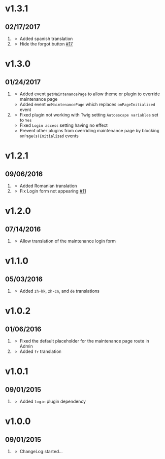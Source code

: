 # v1.3.1
## 02/17/2017

1. [](#new)
    * Added spanish translation
1. [](#bugfix)
    * Hide the forgot button [#17](https://github.com/getgrav/grav-plugin-maintenance/issues/17)

# v1.3.0
## 01/24/2017

1. [](#new)
    * Added event `getMaintenancePage` to allow theme or plugin to override maintenance page
    * Added event `onMaintenancePage` which replaces `onPageInitialized` event
1. [](#bugfix)
    * Fixed plugin not working with Twig setting `Autoescape variables` set to `Yes`
    * Fixed `Login access` setting having no effect
    * Prevent other plugins from overriding maintenance page by blocking `onPage(s)Initialized` events

# v1.2.1
## 09/06/2016

1. [](#improved)
    * Added Romanian translation
1. [](#bugfix)
    * Fix Login form not appearing [#11](https://github.com/getgrav/grav-plugin-maintenance/issues/11)

# v1.2.0
## 07/14/2016

1. [](#new)
    * Allow translation of the maintenance login form

# v1.1.0
## 05/03/2016

1. [](#new)
    * Added `zh-hk`, `zh-cn`, and `de` translations

# v1.0.2
## 01/06/2016

1. [](#bugfix)
    * Fixed the default placeholder for the maintenance page route in Admin
1. [](#new)
    * Added `fr` translation

# v1.0.1
## 09/01/2015

1. [](#new)
    * Added `login` plugin dependency

# v1.0.0
## 09/01/2015

1. [](#new)
    * ChangeLog started...
